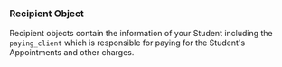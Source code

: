 ### Recipient Object

Recipient objects contain the information of your Student including the `paying_client` which 
is responsible for paying for the Student's Appointments and other charges. 
